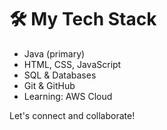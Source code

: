# 🛠️ My Tech Stack

- Java (primary)
- HTML, CSS, JavaScript
- SQL & Databases
- Git & GitHub
- Learning: AWS Cloud

Let's connect and collaborate!
